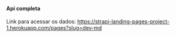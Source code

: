<h4>Api completa</h4>

Link para acessar os dados:
https://strapi-landing-pages-project-1.herokuapp.com/pages?slug=dev-md
